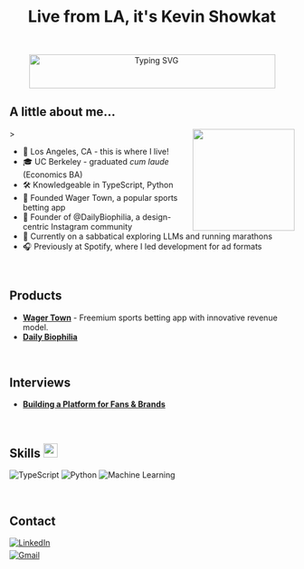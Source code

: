 <h1 align="center"><b>Live from LA, it's Kevin Showkat</b></h1>
<br/>
<p align="center">
  <img src="https://readme-typing-svg.demolab.com?font=Fira+Code&weight=500&size=24&duration=1800&pause=800&center=true&random=false&width=435&color=29AB87&lines=Product+Manager;Founder;LLM+enthusiast;Biophilic+Designer" alt="Typing SVG" style="height: 60px; width: 435px;">
</p>


## **A little about me...**
<picture> <img align="right" src="https://github.com/kshowkat-ctrl/gpt-ig-boost/blob/main/itkev.png" width = 180px> ></picture>

- 📍 Los Angeles, CA - this is where I live!
- 🎓 UC Berkeley - graduated _cum laude_ (Economics BA)
- 🛠️ Knowledgeable in TypeScript, Python
- 🚀 Founded Wager Town, a popular sports betting app
- 🌿 Founder of @DailyBiophilia, a design-centric Instagram community
- 🌱 Currently on a sabbatical exploring LLMs and running marathons
- 🎧 Previously at Spotify, where I led development for ad formats
<br/>

## <b>Products</b>

- **[Wager Town](https://github.com/YourGitHub/WagerTown)** - Freemium sports betting app with innovative revenue model.
- **[Daily Biophilia](https://github.com/YourGitHub/ZipRecruiterOptimization)** 

<br/>

## <b>Interviews</b>

- **[Building a Platform for Fans & Brands](https://ads.spotify.com/en-US/news-and-insights/building-a-platform-for-fans-and-brands/)**

<br/>

## <b>Skills </b><img src="https://media2.giphy.com/media/QssGEmpkyEOhBCb7e1/giphy.gif?cid=ecf05e47a0n3gi1bfqntqmob8g9aid1oyj2wr3ds3mg700bl&rid=giphy.gif" width="25">

![TypeScript](https://img.shields.io/badge/TypeScript-%23007ACC.svg?style=for-the-badge&logo=typescript&logoColor=white)
![Python](https://img.shields.io/badge/Python-%3776AB.svg?style=for-the-badge&logo=python&logoColor=white)
![Machine Learning](https://img.shields.io/badge/Machine_Learning-%23FF6F00.svg?style=for-the-badge&logo=MachineLearning&logoColor=white)

<br/>

## <b>Contact</b>


<div align='left'>

<a href="https://www.linkedin.com/in/kevinshowkat/" target="_blank">
<img src="https://img.shields.io/badge/LinkedIn-%230077B5.svg?style=for-the-badge&logo=linkedin&logoColor=white" alt="LinkedIn" style="margin-bottom: 5px;"/>
</a>

<br>

<a href="mailto:kevinshowkat.professional@gmail.com" target="_blank">
<img src="https://img.shields.io/badge/Gmail-%23EA4335.svg?style=for-the-badge&logo=gmail&logoColor=white" alt="Gmail" style="margin-bottom: 5px;" />
</a>

<br>

<!-- Add any other badges here -->
<!-- Example: Dev.to -->
<!-- <a href="https://dev.to/kevinshowkat" target="_blank">
<img src="https://img.shields.io/badge/Dev.to-0A0A0A?style=for-the-badge&logo=dev.to&logoColor=white" alt="Dev.to" style="margin-bottom: 5px;" />
</a> -->

</div>

<br>
